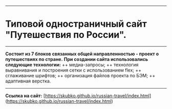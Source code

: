 ___
# Типовой одностраничный сайт "Путешествия по России".
___

__Состоит из 7 блоков связанных общей направленностью - проект о путешествиях по стране.__
__При создании сайта использовались следующие технологии:__
++ медиа-запросы;
++ технология выравнивания и построения сетки с использованием flex;
++ сглаживание шрифтов;
++ организация файлов проекта по БЭМ;
++ адаптивная верстка.

___

__Ссылка на сайт:__
[https://skubko.github.io/russian-travel/index.html] (https://skubko.github.io/russian-travel/index.html)